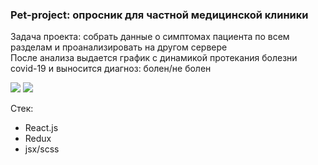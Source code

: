 <h3>Pet-project: опросник для частной медицинской клиники</h3>
<p>
    Задача проекта: собрать данные о симптомах пациента по всем разделам и проанализировать на другом сервере <br>
    После анализа выдается график с динамикой протекания болезни covid-19 и выносится диагноз: болен/не болен
</p>

<img src="https://i.imgur.com/vlgFBLK.png" max-width="800" />
<img src="https://i.imgur.com/zuO13om.png" max-width="800" />

<p>Стек:</p>
<ul>
    <li>React.js</li>
    <li>Redux</li>
    <li>jsx/scss</li>
</ul>
